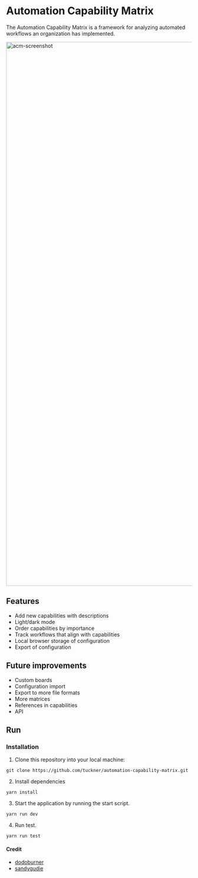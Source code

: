 # Automation Capability Matrix

The Automation Capability Matrix is a framework for analyzing automated workflows an organization has implemented.

<img width="1470" alt="acm-screenshot" src="https://github.com/tuckner/automation-capability-matrix/assets/8551704/58496b2c-6f2c-42ba-9997-7afeae6414b1">


## Features
- Add new capabilities with descriptions
- Light/dark mode
- Order capabilities by importance
- Track workflows that align with capabilities
- Local browser storage of configuration
- Export of configuration

## Future improvements

- Custom boards
- Configuration import
- Export to more file formats
- More matrices
- References in capabilities
- API

## Run

### Installation
1. Clone this repository into your local machine:
```
git clone https://github.com/tuckner/automation-capability-matrix.git
```
2. Install dependencies 
```
yarn install
```
3. Start the application by running the start script.
```
yarn run dev
```
4. Run test.
```
yarn run test
```

#### Credit

- [dodoburner](https://github.com/dodoburner/kanban-task-management-web-app)
- [sandygudie](https://github.com/sandygudie/Kanban-App)
